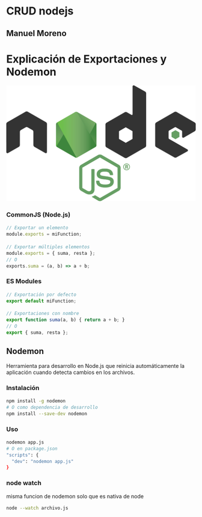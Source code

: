 # CRUD nodejs 

## Manuel Moreno

# Explicación de Exportaciones y Nodemon
![imagen nodejs](./nodejs-new-pantone-black.png "nodejs")
### CommonJS (Node.js)
```javascript
// Exportar un elemento
module.exports = miFunction;

// Exportar múltiples elementos
module.exports = { suma, resta };
// O
exports.suma = (a, b) => a + b;
```

### ES Modules
```javascript
// Exportación por defecto
export default miFunction;

// Exportaciones con nombre
export function suma(a, b) { return a + b; }
// O
export { suma, resta };
```

## Nodemon

Herramienta para desarrollo en Node.js que reinicia automáticamente la aplicación cuando detecta cambios en los archivos.

### Instalación
```bash
npm install -g nodemon
# O como dependencia de desarrollo
npm install --save-dev nodemon
```

### Uso
```bash
nodemon app.js
# O en package.json
"scripts": {
  "dev": "nodemon app.js"
}
```
### node watch  
misma funcion de nodemon solo que es nativa de node

```bash
node --watch archivo.js
```

